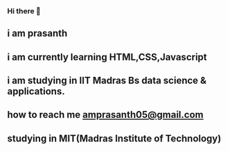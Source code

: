 ### Hi there 👋

## i am prasanth
## i am currently learning HTML,CSS,Javascript
## i am studying in IIT Madras Bs data science & applications.

## how to reach me amprasanth05@gmail.com
## studying in MIT(Madras Institute of Technology)
<!--
**amprasanth/amprasanth** is a ✨ _special_ ✨ repository because its `README.md` (this file) appears on your GitHub profile.

Here are some ideas to get you started:

- 🔭 I’m currently working on ...
- 🌱 I’m currently learning ...
- 👯 I’m looking to collaborate on ...
- 🤔 I’m looking for help with ...
- 💬 Ask me about ...
- 📫 How to reach me: ...
- 😄 Pronouns: ...
- ⚡ Fun fact: ...
-->
